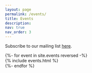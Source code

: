```yaml
---
layout: page
permalink: /events/
title: Events
description: 
nav: true
nav_order: 3
---
```

Subscribe to our mailing list [here](https://lists.lrz.de/mailman/listinfo/lmu-cis-mainlp-events).
<!-- pages/events.md -->
<!-- events are sorted by filename (reverse order) -->
<div class="events">
  {%- for event in site.events reversed -%}
    <div class="event">
	  {% include events.html %}
    </div>
  {%- endfor %}
</div>